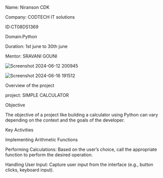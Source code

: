 Name: Niranson CDK

Company: CODTECH IT solutions

ID:CT08DS1369

Domain:Python

Duration: 1st june to 30th june

Mentor: SRAVANI GOUNI

![Screenshot 2024-06-12 200945](https://github.com/URK23CS1197/CODTECH-TASK1/assets/153480009/5ecdf469-1d9a-46c5-bed0-d93b0c0ead78)

![Screenshot 2024-06-16 191512](https://github.com/URK23CS1197/CODTECH-TASK1/assets/153480009/b4a00a71-01aa-4213-9eb9-8ff0658c16b5)


Overview of the project

project: SIMPLE CALCULATOR

Objective

The objective of a project like building a calculator using Python can vary depending on the context and the goals of the developer.

Key Activities

Implementing Arithmetic Functions

Performing Calculations: Based on the user’s choice, call the appropriate function to perform the desired operation.

Handling User Input: Capture user input from the interface (e.g., button clicks, keyboard input).
